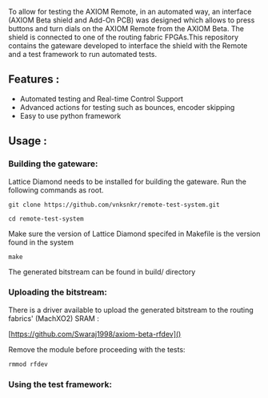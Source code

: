 To allow for testing the AXIOM Remote, in an automated way, an interface (AXIOM Beta shield and Add-On PCB) was designed which allows to press buttons and turn dials on the AXIOM Remote from the AXIOM Beta. The shield is connected to one of the routing fabric FPGAs.This repository contains the gateware developed to interface the shield with the Remote and a test framework to run automated tests.

## Features :

* Automated testing and Real-time Control Support
* Advanced actions for testing such as bounces, encoder skipping
* Easy to use python framework

## Usage :

### Building the gateware:

Lattice Diamond needs to be installed for building the gateware. Run the following commands as root.

```
git clone https://github.com/vnksnkr/remote-test-system.git
```

```
cd remote-test-system
```

Make sure the version of Lattice Diamond specifed in Makefile is the version found in the system

```
make
```

The generated bitstream can be found in build/ directory

### Uploading the bitstream:

There is a driver available to upload the generated bitstream to the  routing fabrics' (MachXO2) SRAM :

[https://github.com/Swaraj1998/axiom-beta-rfdev]()

Remove the module before proceeding with the tests:

```
rmmod rfdev
```

### Using the test framework:
